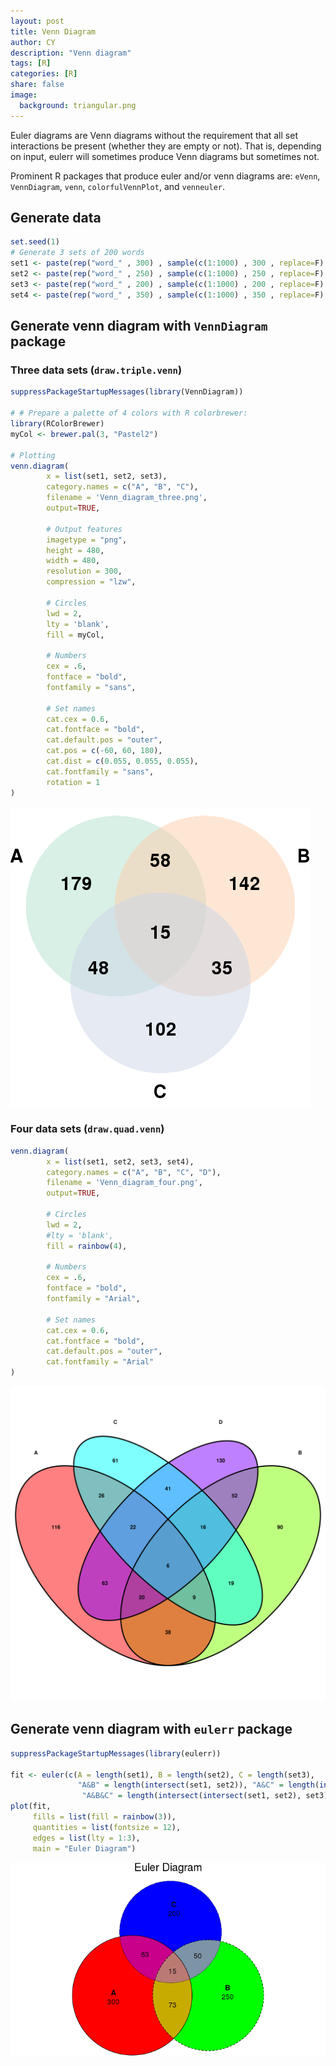 ```yaml
---
layout: post
title: Venn Diagram
author: CY
description: "Venn diagram"
tags: [R]
categories: [R]
share: false
image:
  background: triangular.png 
---
```




Euler diagrams are Venn diagrams without the requirement that all set interactions be present (whether they are empty or not). That is, depending on input, eulerr will sometimes produce Venn diagrams but sometimes not.  

Prominent R packages that produce euler and/or venn diagrams are: `eVenn`, `VennDiagram`, `venn`, `colorfulVennPlot`, and `venneuler`.



## Generate data 

```r
set.seed(1)
# Generate 3 sets of 200 words
set1 <- paste(rep("word_" , 300) , sample(c(1:1000) , 300 , replace=F) , sep="")
set2 <- paste(rep("word_" , 250) , sample(c(1:1000) , 250 , replace=F) , sep="")
set3 <- paste(rep("word_" , 200) , sample(c(1:1000) , 200 , replace=F) , sep="")
set4 <- paste(rep("word_" , 350) , sample(c(1:1000) , 350 , replace=F) , sep="")
```



## Generate venn diagram with `VennDiagram` package

### Three data sets (`draw.triple.venn`)

```r
suppressPackageStartupMessages(library(VennDiagram))
 
# # Prepare a palette of 4 colors with R colorbrewer:
library(RColorBrewer)
myCol <- brewer.pal(3, "Pastel2")

# Plotting
venn.diagram(
        x = list(set1, set2, set3),
        category.names = c("A", "B", "C"),
        filename = 'Venn_diagram_three.png',
        output=TRUE,

        # Output features
        imagetype = "png",
        height = 480,
        width = 480,
        resolution = 300,
        compression = "lzw",

        # Circles
        lwd = 2,
        lty = 'blank',
        fill = myCol,

        # Numbers
        cex = .6,
        fontface = "bold",
        fontfamily = "sans",

        # Set names
        cat.cex = 0.6,
        cat.fontface = "bold",
        cat.default.pos = "outer",
        cat.pos = c(-60, 60, 180),
        cat.dist = c(0.055, 0.055, 0.055),
        cat.fontfamily = "sans",
        rotation = 1
)
```

![](../images/Venn1.png)



### Four data sets (`draw.quad.venn`)

```r
venn.diagram(
        x = list(set1, set2, set3, set4),
        category.names = c("A", "B", "C", "D"),
        filename = 'Venn_diagram_four.png',
        output=TRUE,

        # Circles
        lwd = 2,
        #lty = 'blank',
        fill = rainbow(4),

        # Numbers
        cex = .6,
        fontface = "bold",
        fontfamily = "Arial",

        # Set names
        cat.cex = 0.6,
        cat.fontface = "bold",
        cat.default.pos = "outer",
        cat.fontfamily = "Arial"
)
```

![](../images/Venn2.png)




## Generate venn diagram with `eulerr` package

```r
suppressPackageStartupMessages(library(eulerr))

fit <- euler(c(A = length(set1), B = length(set2), C = length(set3), 
               "A&B" = length(intersect(set1, set2)), "A&C" = length(intersect(set1, set3)), "B&C" = length(intersect(set2, set3)),
                "A&B&C" = length(intersect(intersect(set1, set2), set3))))
plot(fit, 
     fills = list(fill = rainbow(3)),
     quantities = list(fontsize = 12), 
     edges = list(lty = 1:3),
     main = "Euler Diagram")
```

![](../images/Venn3.png)
